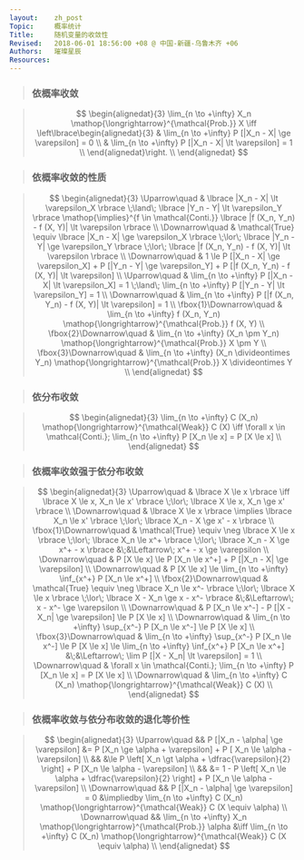 ```yaml
---
layout:    zh_post
Topic:     概率统计
Title:     随机变量的收敛性
Revised:   2018-06-01 18:56:00 +08 @ 中国-新疆-乌鲁木齐 +06
Authors:   璀璨星辰
Resources:
---
```


> ### 依概率收敛

> $$
> \begin{alignedat}{3}
> \lim_{n \to +\infty} X_n \mathop{\longrightarrow}^{\mathcal{Prob.}} X \iff 
> \left\lbrace\begin{alignedat}{3}
> & \lim_{n \to +\infty} P [|X_n - X| \ge \varepsilon] = 0 \\
> & \lim_{n \to +\infty} P [|X_n - X| \lt \varepsilon] = 1 \\
> \end{alignedat}\right. \\
> \end{alignedat}
> $$
>

> ### 依概率收敛的性质

> $$
> \begin{alignedat}{3}
> \Uparrow\quad           & \lbrace |X_n - X| \lt \varepsilon_X \rbrace \;\land\; \lbrace |Y_n - Y| \lt \varepsilon_Y \rbrace \mathop{\implies}^{f \in \mathcal{Conti.}} \lbrace |f (X_n, Y_n) - f (X, Y)| \lt \varepsilon \rbrace \\
> \Downarrow\quad         & \mathcal{True} \equiv \lbrace |X_n - X| \ge \varepsilon_X \rbrace \;\lor\; \lbrace |Y_n - Y| \ge \varepsilon_Y \rbrace \;\lor\; \lbrace |f (X_n, Y_n) - f (X, Y)| \lt \varepsilon \rbrace \\
> \Downarrow\quad         & 1 \le P [|X_n - X| \ge \varepsilon_X] + P [|Y_n - Y| \ge \varepsilon_Y] + P [|f (X_n, Y_n) - f (X, Y)| \lt \varepsilon] \\
> \Uparrow\quad           & \lim_{n \to +\infty} P [|X_n - X| \lt \varepsilon_X] = 1 \;\land\; \lim_{n \to +\infty} P [|Y_n - Y| \lt \varepsilon_Y] = 1 \\
> \Downarrow\quad         & \lim_{n \to +\infty} P [|f (X_n, Y_n) - f (X, Y)| \lt \varepsilon] = 1 \\
> \fbox{1}\Downarrow\quad & \lim_{n \to +\infty} f (X_n, Y_n) \mathop{\longrightarrow}^{\mathcal{Prob.}} f (X, Y) \\
> \fbox{2}\Downarrow\quad & \lim_{n \to +\infty} (X_n \pm Y_n) \mathop{\longrightarrow}^{\mathcal{Prob.}} X \pm Y \\
> \fbox{3}\Downarrow\quad & \lim_{n \to +\infty} (X_n \divideontimes Y_n) \mathop{\longrightarrow}^{\mathcal{Prob.}} X \divideontimes Y \\
> \end{alignedat}
> $$
>

> ### 依分布收敛

> $$
> \begin{alignedat}{3}
> \lim_{n \to +\infty} C (X_n) \mathop{\longrightarrow}^{\mathcal{Weak}} C (X) \iff \forall x \in \mathcal{Conti.}; \lim_{n \to +\infty} P [X_n \le x] = P [X \le x] \\
> \end{alignedat}
> $$
>

> ### 依概率收敛强于依分布收敛

> $$
> \begin{alignedat}{3}
> \Uparrow\quad           & \lbrace X \le x \rbrace \iff \lbrace X \le x, X_n \le x' \rbrace \;\lor\; \lbrace X \le x, X_n \ge x' \rbrace \\
> \Downarrow\quad         & \lbrace X \le x \rbrace \implies \lbrace X_n \le x' \rbrace \;\lor\; \lbrace X_n - X \ge x' - x \rbrace \\
> \fbox{1}\Downarrow\quad & \mathcal{True} \equiv \neg \lbrace X \le x \rbrace \;\lor\; \lbrace X_n \le x^+ \rbrace \;\lor\; \lbrace X_n - X \ge x^+ - x \rbrace &\;&\Leftarrow\; x^+ - x \ge \varepsilon \\
> \Downarrow\quad         & P [X \le x] \le P [X_n \le x^+] + P [|X_n - X| \ge \varepsilon] \\
> \Downarrow\quad         & P [X \le x] \le \lim_{n \to +\infty} \inf_{x^+} P [X_n \le x^+] \\
> \fbox{2}\Downarrow\quad & \mathcal{True} \equiv \neg \lbrace X_n \le x^- \rbrace \;\lor\; \lbrace X \le x \rbrace \;\lor\; \lbrace X - X_n \ge x - x^- \rbrace &\;&\Leftarrow\; x - x^- \ge \varepsilon \\
> \Downarrow\quad         & P [X_n \le x^-] - P [|X - X_n| \ge \varepsilon] \le P [X \le x] \\
> \Downarrow\quad         & \lim_{n \to +\infty} \sup_{x^-} P [X_n \le x^-] \le P [X \le x] \\
> \fbox{3}\Downarrow\quad & \lim_{n \to +\infty} \sup_{x^-} P [X_n \le x^-] \le P [X \le x] \le \lim_{n \to +\infty} \inf_{x^+} P [X_n \le x^+]                                                                  &\;&\Leftarrow\; \lim P [|X - X_n| \lt \varepsilon] = 1 \\
> \Downarrow\quad         & \forall x \in \mathcal{Conti.}; \lim_{n \to +\infty} P [X_n \le x] = P [X \le x] \\
> \Downarrow\quad         & \lim_{n \to +\infty} C (X_n) \mathop{\longrightarrow}^{\mathcal{Weak}} C (X) \\
> \end{alignedat}
> $$
>

> ### 依概率收敛与依分布收敛的退化等价性

> $$
> \begin{alignedat}{3}
> \Uparrow\quad   &&                                         P [|X_n - \alpha| \ge \varepsilon] &= P [X_n \ge \alpha + \varepsilon] + P [ X_n \le \alpha - \varepsilon] \\
>                 &&                                                                            &\le P \left[ X_n \gt \alpha + \dfrac{\varepsilon}{2} \right] + P [X_n \le \alpha - \varepsilon] \\
>                 &&                                                                            &= 1 - P \left[ X_n \le \alpha + \dfrac{\varepsilon}{2} \right] + P [X_n \le \alpha - \varepsilon] \\
> \Downarrow\quad &&                                     P [|X_n - \alpha| \ge \varepsilon] = 0 &\impliedby \lim_{n \to +\infty} C (X_n) \mathop{\longrightarrow}^{\mathcal{Weak}} C (X \equiv \alpha) \\
> \Downarrow\quad && \lim_{n \to +\infty} X_n \mathop{\longrightarrow}^{\mathcal{Prob.}} \alpha &\iff \lim_{n \to +\infty} C (X_n) \mathop{\longrightarrow}^{\mathcal{Weak}} C (X \equiv \alpha) \\
> \end{alignedat}
> $$
>

